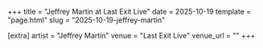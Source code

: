 +++
title = "Jeffrey Martin at Last Exit Live"
date = 2025-10-19
template = "page.html"
slug = "2025-10-19-jeffrey-martin"

[extra]
artist = "Jeffrey Martin"
venue = "Last Exit Live"
venue_url = ""
+++
